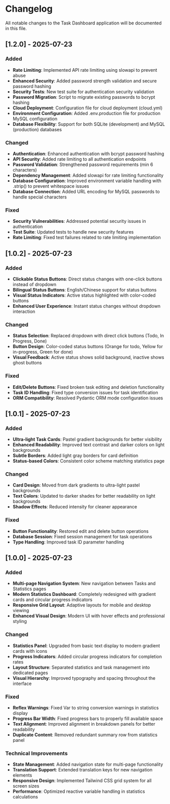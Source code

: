 # Changelog

All notable changes to the Task Dashboard application will be documented in this file.

## [1.2.0] - 2025-07-23

### Added
- **Rate Limiting**: Implemented API rate limiting using slowapi to prevent abuse
- **Enhanced Security**: Added password strength validation and secure password hashing
- **Security Tests**: New test suite for authentication security validation
- **Password Migration**: Script to migrate existing passwords to bcrypt hashing
- **Cloud Deployment**: Configuration file for cloud deployment (cloud.yml)
- **Environment Configuration**: Added .env.production file for production MySQL configuration
- **Database Flexibility**: Support for both SQLite (development) and MySQL (production) databases

### Changed
- **Authentication**: Enhanced authentication with bcrypt password hashing
- **API Security**: Added rate limiting to all authentication endpoints
- **Password Validation**: Strengthened password requirements (min 6 characters)
- **Dependency Management**: Added slowapi for rate limiting functionality
- **Database Configuration**: Improved environment variable handling with .strip() to prevent whitespace issues
- **Database Connection**: Added URL encoding for MySQL passwords to handle special characters

### Fixed
- **Security Vulnerabilities**: Addressed potential security issues in authentication
- **Test Suite**: Updated tests to handle new security features
- **Rate Limiting**: Fixed test failures related to rate limiting implementation

## [1.0.2] - 2025-07-23

### Added
- **Clickable Status Buttons**: Direct status changes with one-click buttons instead of dropdown
- **Bilingual Status Buttons**: English/Chinese support for status buttons
- **Visual Status Indicators**: Active status highlighted with color-coded buttons
- **Enhanced User Experience**: Instant status changes without dropdown interaction

### Changed
- **Status Selection**: Replaced dropdown with direct click buttons (Todo, In Progress, Done)
- **Button Design**: Color-coded status buttons (Orange for todo, Yellow for in-progress, Green for done)
- **Visual Feedback**: Active status shows solid background, inactive shows ghost buttons

### Fixed
- **Edit/Delete Buttons**: Fixed broken task editing and deletion functionality
- **Task ID Handling**: Fixed type conversion issues for task identification
- **ORM Compatibility**: Resolved Pydantic ORM mode configuration issues

## [1.0.1] - 2025-07-23

### Added
- **Ultra-light Task Cards**: Pastel gradient backgrounds for better visibility
- **Enhanced Readability**: Improved text contrast and darker colors on light backgrounds
- **Subtle Borders**: Added light gray borders for card definition
- **Status-based Colors**: Consistent color scheme matching statistics page

### Changed
- **Card Design**: Moved from dark gradients to ultra-light pastel backgrounds
- **Text Colors**: Updated to darker shades for better readability on light backgrounds
- **Shadow Effects**: Reduced intensity for cleaner appearance

### Fixed
- **Button Functionality**: Restored edit and delete button operations
- **Database Session**: Fixed session management for task operations
- **Type Handling**: Improved task ID parameter handling

## [1.0.0] - 2025-07-23

### Added
- **Multi-page Navigation System**: New navigation between Tasks and Statistics pages
- **Modern Statistics Dashboard**: Completely redesigned with gradient cards and circular progress indicators
- **Responsive Grid Layout**: Adaptive layouts for mobile and desktop viewing
- **Enhanced Visual Design**: Modern UI with hover effects and professional styling

### Changed
- **Statistics Panel**: Upgraded from basic text display to modern gradient cards with icons
- **Progress Indicators**: Added circular progress indicators for completion rates
- **Layout Structure**: Separated statistics and task management into dedicated pages
- **Visual Hierarchy**: Improved typography and spacing throughout the interface

### Fixed
- **Reflex Warnings**: Fixed Var to string conversion warnings in statistics display
- **Progress Bar Width**: Fixed progress bars to properly fill available space
- **Text Alignment**: Improved alignment in breakdown panels for better readability
- **Duplicate Content**: Removed redundant summary row from statistics panel

### Technical Improvements
- **State Management**: Added navigation state for multi-page functionality
- **Translation Support**: Extended translation keys for new navigation elements
- **Responsive Design**: Implemented Tailwind CSS grid system for all screen sizes
- **Performance**: Optimized reactive variable handling in statistics calculations
